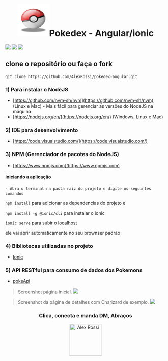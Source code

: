 <h1 align="center"><img src="/pokeball.png" width="100px" height="100px" alt="imagem de uma pokebola">Pokedex - Angular/ionic</h1>

![](https://img.shields.io/github/stars/4lexRossi/pokedex-angular.svg) ![](https://img.shields.io/github/forks/4lexRossi/pokedex-angular.svg) ![](https://img.shields.io/github/issues/4lexRossi/pokedex-angular.svg)

## clone o repositório ou faça o fork

`git clone https://github.com/4lexRossi/pokedex-angular.git`

### 1) Para instalar o NodeJS
- [https://github.com/nvm-sh/nvm](https://github.com/nvm-sh/nvm) (Linux e Mac) - Mais fácil para gerenciar as versões do NodeJS na máquina
- [https://nodejs.org/en/](https://nodejs.org/en/) (Windows, Linux e Mac)

### 2) IDE para desenvolvimento
- [https://code.visualstudio.com/](https://code.visualstudio.com/)

### 3) NPM (Gerenciador de pacotes do NodeJS)
- [https://www.npmjs.com](https://www.npmjs.com)

#### iniciando a aplicação
	
	- Abra o terminal na pasta raiz do projeto e digite os seguintes comandos
  `npm install` para adicionar as dependencias do projeto e
  
  `npm install -g @ionic/cli` para instalar o ionic

  `ionic serve` para subir o [localhost](http://localhost:8100)

  ele vai abrir automaticamente no seu brownser padrão

### 4) Bibliotecas utilizadas no projeto
- [Ionic](https://ionicframework.com/)

### 5) API RESTful para consumo de dados dos Pokemons
- [pokeApi](https://pokeapi.co/)

> Screenshot página inicial.
![](https://imgur.com/eotGLus.jpg)



> Screenshot da página de detalhes com Charizard de exemplo.
![](https://imgur.com/g6uM7y3.jpg)


<h3 align="center">Clica, conecta e manda DM, Abraços</h3>

<p align="center">
  <a href="https://www.linkedin.com/in/4lex/">
    <img src="https://avatars3.githubusercontent.com/u/62000504?s=400&u=9077ec8b32016a8accbb59dfc8e6d217b7b1b468&v=4" title="Alex Rossi" width="100" height="100">
  </a>
